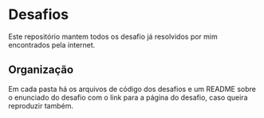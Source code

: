 # Desafios
Este repositório mantem todos os desafio já resolvidos por mim encontrados pela internet.

## Organização
Em cada pasta há os arquivos de código dos desafios e um README sobre o enunciado do desafio com o link para a página do desafio, caso queira reproduzir também.

